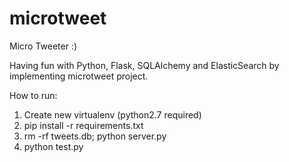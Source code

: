 microtweet
==========

Micro Tweeter :)

Having fun with Python, Flask, SQLAlchemy and ElasticSearch by implementing microtweet project.

How to run:

1.   Create new virtualenv (python2.7 required)
2.   pip install -r requirements.txt
3.   rm -rf tweets.db; python server.py
4.   python test.py

